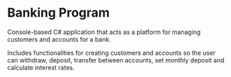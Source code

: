 # Banking Program
Console-based C# application that acts as a platform for managing customers and accounts for a bank.

Includes functionalities for creating customers and accounts so the user can withdraw, deposit, transfer between accounts, set monthly deposit and calculate interest rates.
